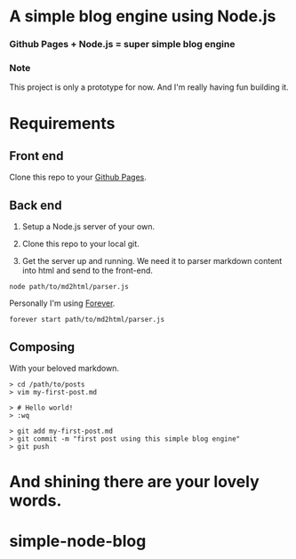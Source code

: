 A simple blog engine using Node.js
=================

### Github Pages + Node.js = super simple blog engine

### Note

This project is only a prototype for now. And I'm really having fun building it.

# Requirements

## Front end

Clone this repo to your [Github Pages](http://pages.github.com/).

## Back end

1. Setup a Node.js server of your own.

2. Clone this repo to your local git.

3. Get the server up and running. We need it to parser markdown content into html and send to the front-end.

`node path/to/md2html/parser.js`

Personally I'm using [Forever](https://github.com/nodejitsu/forever).

`forever start path/to/md2html/parser.js`

## Composing

With your beloved markdown.

```shell
> cd /path/to/posts
> vim my-first-post.md

> # Hello world!
> :wq

> git add my-first-post.md
> git commit -m "first post using this simple blog engine"
> git push
```
And shining there are your lovely words.
=======
simple-node-blog
================

